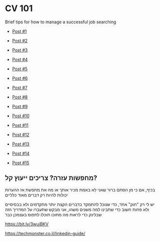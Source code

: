 # CV 101
Brief tips for how to manage a successful job searching


 - [Post #1](https://www.linkedin.com/posts/omer-reuveni_%D7%97%D7%A9%D7%95%D7%91-%D7%9C%D7%A7%D7%97%D7%AA-%D7%91%D7%97%D7%A9%D7%91%D7%95%D7%9F-%D7%9E%D7%A1%D7%A4%D7%A8-%D7%90%D7%A4%D7%A9%D7%A8%D7%95%D7%99%D7%95%D7%AA-%D7%95%D7%93%D7%A8%D7%9B%D7%99%D7%9D-%D7%A9%D7%91%D7%94%D7%9F-activity-6939807906154307584-m6Qv)

 - [Post #2](https://www.linkedin.com/posts/omer-reuveni_%D7%90%D7%99%D7%9A-%D7%A0%D7%95%D7%95%D7%93%D7%90-%D7%A9%D7%9E%D7%A2%D7%A8%D7%9B%D7%95%D7%AA-%D7%94%D7%90%D7%99%D7%AA%D7%95%D7%A8-%D7%99%D7%9B%D7%95%D7%9C%D7%95%D7%AA-%D7%9C%D7%A2%D7%91%D7%93-%D7%95%D7%9C%D7%A7%D7%A8%D7%95%D7%90-activity-6939090401584652289-i_LR)

 - [Post #3](https://www.linkedin.com/posts/omer-reuveni_%D7%A7%D7%99%D7%99%D7%9E%D7%99%D7%9D-%D7%A9%D7%9C%D7%9C-%D7%9E%D7%99%D7%AA%D7%95%D7%A1%D7%99%D7%9D-%D7%95%D7%A9%D7%A8%D7%A9%D7%95%D7%A8%D7%99%D7%9D-%D7%91%D7%A8%D7%A9%D7%AA-%D7%9C%D7%92%D7%91%D7%99-%D7%94%D7%90%D7%9D-activity-6938379076898295808-7uEy)

 - [Post #4](https://www.linkedin.com/posts/omer-reuveni_%D7%94%D7%A9%D7%A0%D7%A7%D7%9C-%D7%A9%D7%9C%D7%99-%D7%A2%D7%9C-%D7%9E%D7%A9%D7%99%D7%9E%D7%95%D7%AA-%D7%91%D7%99%D7%AA-%D7%95%D7%AA%D7%A8%D7%92%D7%99%D7%9C%D7%99-%D7%9C%D7%95%D7%97-activity-6937626581423001600-CvN2)

 - [Post #5](https://www.linkedin.com/posts/omer-reuveni_%D7%9C%D7%9C%D7%99%D7%A0%D7%A7%D7%93%D7%90%D7%99%D7%9F-%D7%99%D7%A9-%D7%A9%D7%9C%D7%95%D7%A9-%D7%9E%D7%98%D7%A8%D7%95%D7%AA-%D7%91%D7%9C%D7%91%D7%93-1-%D7%9C%D7%A2%D7%96%D7%95%D7%A8-%D7%9C%D7%A0%D7%95-activity-6936915332062150656-rt6z)

 - [Post #6](https://www.linkedin.com/posts/omer-reuveni_%D7%A7%D7%9C%D7%90%D7%A1%D7%99%D7%A7%D7%94-%D7%9C%D7%A1%D7%95%D7%A3-%D7%94%D7%A9%D7%91%D7%95%D7%A2-%D7%96%D7%94-%D7%9C%D7%90-%D7%A9%D7%90%D7%99%D7%9F-%D7%93%D7%91%D7%A8-%D7%9B%D7%96%D7%94-%D7%A4%D7%A8%D7%A1%D7%95%D7%9D-activity-6935839309388222464-45Kd)

 - [Post #7](https://www.linkedin.com/posts/omer-reuveni_%D7%95%D7%9C%D7%9B%D7%9F-%D7%90%D7%9D-%D7%A8%D7%95%D7%A6%D7%99%D7%9D-%D7%9C%D7%A8%D7%A9%D7%95%D7%9D-%D7%9B%D7%AA%D7%95%D7%91%D7%AA-%D7%91%D7%A7%D7%95%D7%A8%D7%95%D7%AA-%D7%94%D7%97%D7%99%D7%99%D7%9D-activity-6935466553857433600-iJXi)

 - [Post #8](https://www.linkedin.com/posts/omer-reuveni_%D7%A7%D7%95%D7%A8%D7%95%D7%AA-%D7%94%D7%97%D7%99%D7%99%D7%9D-%D7%A6%D7%A8%D7%99%D7%9B%D7%99%D7%9D-%D7%9C%D7%94%D7%99%D7%95%D7%AA-%D7%91%D7%A8%D7%95%D7%A8%D7%99%D7%9D-%D7%95%D7%9C%D7%9B%D7%A1%D7%95%D7%AA-%D7%91%D7%94%D7%A8%D7%97%D7%91%D7%94-activity-6935094272685658112-DcS0)

 - [Post #9](https://www.linkedin.com/posts/omer-reuveni_%D7%A0%D7%9E%D7%A7%D7%95-%D7%90%D7%AA-%D7%93%D7%A2%D7%AA%D7%9B%D7%9D-%D7%91%D7%AA%D7%92%D7%95%D7%91%D7%95%D7%AA-%D7%9B%D7%93%D7%99-%D7%A9%D7%9B%D7%9C-%D7%94%D7%9B%D7%99%D7%AA%D7%94-%D7%AA%D7%9C%D7%9E%D7%93-activity-6934742028018679808-GMwj)

 - [Post #10](https://www.linkedin.com/posts/omer-reuveni_%D7%90%D7%9D-%D7%90%D7%AA%D7%9D-%D7%9E%D7%A6%D7%A8%D7%A4%D7%99%D7%9D-%D7%97%D7%93%D7%A9%D7%99%D7%9D-%D7%96%D7%94%D7%95-%D7%94%D7%9E%D7%A9%D7%9A-%D7%9E%D7%90%D7%AA%D7%9E%D7%95%D7%9C-activity-6934371756442808320-Xti-)

 - [Post #11](https://www.linkedin.com/posts/omer-reuveni_%D7%9E%D7%AA%D7%99%D7%99%D7%A2%D7%A6%D7%99%D7%9D-%D7%90%D7%99%D7%AA%D7%99-%D7%A8%D7%91%D7%95%D7%AA-%D7%90%D7%99%D7%9A-%D7%9C%D7%AA%D7%90%D7%A8-%D7%A0%D7%99%D7%A1%D7%99%D7%95%D7%9F-%D7%A7%D7%95%D7%93%D7%9D-%D7%90%D7%95-activity-6934020628924510208-7Hqa)

 - [Post #12](https://www.linkedin.com/posts/omer-reuveni_%D7%9E%D7%95%D7%AA%D7%A8-%D7%95%D7%90%D7%A3-%D7%A8%D7%A6%D7%95%D7%99-%D7%9C%D7%9E%D7%A7%D7%91%D7%9C-%D7%AA%D7%94%D7%9C%D7%99%D7%9B%D7%99-%D7%9E%D7%99%D7%95%D7%9F-%D7%91%D7%90%D7%95%D7%A4%D7%9F-activity-6933281018556620800-rhZV)

 - [Post #13](https://www.linkedin.com/posts/omer-reuveni_%D7%9C%D7%A7%D7%95%D7%A8%D7%95%D7%AA-%D7%94%D7%97%D7%99%D7%99%D7%9D-%D7%99%D7%A9-%D7%9E%D7%98%D7%A8%D7%94-%D7%90%D7%97%D7%AA-%D7%95%D7%99%D7%97%D7%99%D7%93%D7%94-%D7%9C%D7%92%D7%A8%D7%95%D7%9D-%D7%9C%D7%A6%D7%93-activity-6932920487349997568-aOOT)

 - [Post #14](https://www.linkedin.com/posts/omer-reuveni_%D7%93%D7%91%D7%A8%D7%99%D7%9D-%D7%A7%D7%98%D7%A0%D7%99%D7%9D-%D7%A2%D7%9D-%D7%90%D7%A4%D7%A7%D7%98-%D7%9E%D7%A9%D7%9E%D7%A2%D7%95%D7%AA%D7%99-%D7%91%D7%A8%D7%99%D7%A8%D7%AA-%D7%94%D7%9E%D7%97%D7%93%D7%9C-activity-6932585868779995136-PTNF)

 - [Post #15](https://www.linkedin.com/posts/omer-reuveni_%D7%90%D7%A0%D7%97%D7%A0%D7%95-%D7%91%D7%AA%D7%A7%D7%95%D7%A4%D7%AA-%D7%A9%D7%99%D7%90-%D7%91%D7%92%D7%99%D7%95%D7%A1%D7%99-%D7%A2%D7%95%D7%91%D7%93%D7%99%D7%9D-%D7%95%D7%96%D7%94-%D7%94%D7%96%D7%9E%D7%9F-activity-6932207303660036096-R1Yt)


## מחפשות עזרה? צריכים ייעוץ קל?
בכיף, אם כי מן הסתם ברור שאני לא באמת מכיר אותך או מה את מחפשת אז ההערות יכולות להיות רק דברים מאוד כלליים

יש לי רק "חוק" אחד,
כדי שנוכל להתמקד בדברים הקצת יותר מתקדמים ולא בבסיסיים 
ולא פחות חשוב כדי שתבינו למה משנים משהו, 
אני מבקש שתעברו על המדריך הזה שבלינק כדי לראות מה מתוכו תוכלו לתפוס בעצמכן כבר

https://bit.ly/3wuiBKV

https://techmonster.co.il/linkedin-guide/
